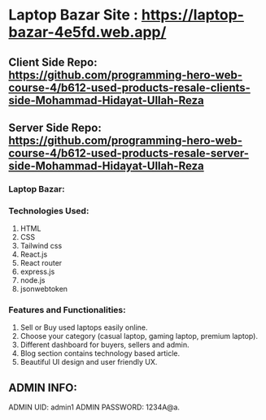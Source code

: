 # Laptop Bazar Site : https://laptop-bazar-4e5fd.web.app/

## Client Side Repo: https://github.com/programming-hero-web-course-4/b612-used-products-resale-clients-side-Mohammad-Hidayat-Ullah-Reza

## Server Side Repo: https://github.com/programming-hero-web-course-4/b612-used-products-resale-server-side-Mohammad-Hidayat-Ullah-Reza

### Laptop Bazar:

### Technologies Used:

1. HTML
2. CSS
3. Tailwind css
4. React.js
5. React router
6. express.js
7. node.js
8. jsonwebtoken

### Features and Functionalities:

1. Sell or Buy used laptops easily online.
2. Choose your category (casual laptop, gaming laptop, premium laptop).
3. Different dashboard for buyers, sellers and admin.
4. Blog section contains technology based article.
5. Beautiful UI design and user friendly UX.

## ADMIN INFO:

ADMIN UID: admin1
ADMIN PASSWORD: 1234A@a.
